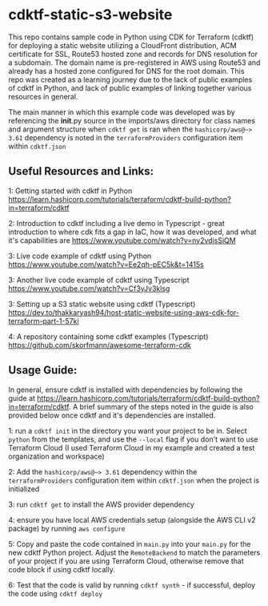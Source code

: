 # cdktf-static-s3-website
This repo contains sample code in Python using CDK for Terraform (cdktf) for deploying a static website utilizing a CloudFront distribution, ACM certificate for SSL, Route53 hosted zone and records for DNS resolution for a subdomain. The domain name is pre-registered in AWS using Route53 and already has a hosted zone configured for DNS for the root domain. This repo was created as a learning journey due to the lack of public examples of cdktf in Python, and lack of public examples of linking together various resources in general.

The main manner in which this example code was developed was by referencing the __init__.py source in the imports/aws directory for class names and argument structure when `cdktf get` is ran when the `hashicorp/aws@~> 3.61` dependency is noted in the `terraformProviders` configuration item within `cdktf.json`

## Useful Resources and Links:

1: Getting started with cdktf in Python https://learn.hashicorp.com/tutorials/terraform/cdktf-build-python?in=terraform/cdktf

2: Introduction to cdktf including a live demo in Typescript - great introduction to where cdk fits a gap in IaC, how it was developed, and what it's capabilities are https://www.youtube.com/watch?v=ny2vdjsSiQM

3: Live code example of cdktf using Python https://www.youtube.com/watch?v=Ee2qh-pEC5k&t=1415s 

3: Another live code example of cdktf using Typescript https://www.youtube.com/watch?v=Cf3yJv3klsg

3: Setting up a S3 static website using cdktf (Typescript) https://dev.to/thakkaryash94/host-static-website-using-aws-cdk-for-terraform-part-1-57ki

4: A repository containing some cdktf examples (Typescript) https://github.com/skorfmann/awesome-terraform-cdk

## Usage Guide:

In general, ensure cdktf is installed with dependencies by following the guide at https://learn.hashicorp.com/tutorials/terraform/cdktf-build-python?in=terraform/cdktf. A brief summary of the steps noted in the guide is also provided below once cdktf and it's dependencies are installed.

1: run a `cdktf init` in the directory you want your project to be in. Select `python` from the templates, and use the `--local` flag if you don't want to use Terraform Cloud (I used Terraform Cloud in my example and created a test organization and workspace)

2: Add the `hashicorp/aws@~> 3.61` dependency within the `terraformProviders` configuration item within `cdktf.json` when the project is initialized

3: run `cdktf get` to install the AWS provider dependency

4: ensure you have local AWS credentials setup (alongside the AWS CLI v2 package) by running `aws configure`

5: Copy and paste the code contained in `main.py` into your `main.py` for the new cdktf Python project. Adjust the `RemoteBackend` to match the parameters of your project if you are using Terraform Cloud, otherwise remove that code block if using cdktf locally.

6: Test that the code is valid by running `cdktf synth` - if successful, deploy the code using `cdktf deploy`
